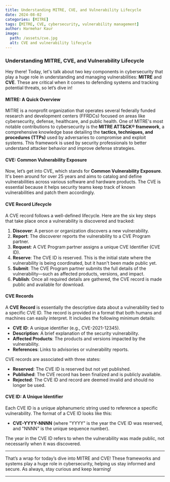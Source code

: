 ```yaml
---
title: Understanding MITRE, CVE, and Vulnerability Lifecycle
date: 2024-08-02
categories: [MITRE]
tags: [MITRE, CVE, cybersecurity, vulnerability management]
author: Harmehar Kaur
image:
  path: /assets/cve.jpg
  alt: CVE and vulnerability lifecycle
---
```


### Understanding MITRE, CVE, and Vulnerability Lifecycle

Hey there! Today, let's talk about two key components in cybersecurity that play a huge role in understanding and managing vulnerabilities: **MITRE** and **CVE**. These are critical when it comes to defending systems and tracking potential threats, so let’s dive in!

#### MITRE: A Quick Overview
MITRE is a nonprofit organization that operates several federally funded research and development centers (FFRDCs) focused on areas like cybersecurity, defense, healthcare, and public health. One of MITRE's most notable contributions to cybersecurity is the **MITRE ATT&CK® framework**, a comprehensive knowledge base detailing the **tactics, techniques, and procedures (TTPs)** used by adversaries to compromise and exploit systems. This framework is used by security professionals to better understand attacker behavior and improve defense strategies.

#### CVE: Common Vulnerability Exposure

Now, let’s get into CVE, which stands for **Common Vulnerability Exposure**. It's been around for over 25 years and aims to catalog and define vulnerabilities across various software and hardware products. The CVE is essential because it helps security teams keep track of known vulnerabilities and patch them accordingly.

#### CVE Record Lifecycle

A CVE record follows a well-defined lifecycle. Here are the six key steps that take place once a vulnerability is discovered and tracked:

1. **Discover**: A person or organization discovers a new vulnerability.
2. **Report**: The discoverer reports the vulnerability to a CVE Program partner.
3. **Request**: A CVE Program partner assigns a unique CVE Identifier (CVE ID).
4. **Reserve**: The CVE ID is reserved. This is the initial state where the vulnerability is being coordinated, but it hasn't been made public yet.
5. **Submit**: The CVE Program partner submits the full details of the vulnerability—such as affected products, versions, and impact.
6. **Publish**: Once all required details are gathered, the CVE record is made public and available for download.

#### CVE Records

A **CVE Record** is essentially the descriptive data about a vulnerability tied to a specific CVE ID. The record is provided in a format that both humans and machines can easily interpret. It includes the following minimum details:

- **CVE ID**: A unique identifier (e.g., CVE-2021-12345).
- **Description**: A brief explanation of the security vulnerability.
- **Affected Products**: The products and versions impacted by the vulnerability.
- **References**: Links to advisories or vulnerability reports.

CVE records are associated with three states:
- **Reserved**: The CVE ID is reserved but not yet published.
- **Published**: The CVE record has been finalized and is publicly available.
- **Rejected**: The CVE ID and record are deemed invalid and should no longer be used.

#### CVE ID: A Unique Identifier

Each CVE ID is a unique alphanumeric string used to reference a specific vulnerability. The format of a CVE ID looks like this:
- **CVE-YYYY-NNNN** (where "YYYY" is the year the CVE ID was reserved, and "NNNN" is the unique sequence number).

The year in the CVE ID refers to when the vulnerability was made public, not necessarily when it was discovered.

---

That’s a wrap for today’s dive into MITRE and CVE! These frameworks and systems play a huge role in cybersecurity, helping us stay informed and secure. As always, stay curious and keep learning!

---
